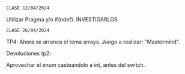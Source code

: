 ```bash
CLASE 12/04/2024
```

Utilizar Pragma y/o if(ndef).   INVESTIGARLOS

```bash
CLASE 26/04/2024
```

TP4: Ahora se arranca el tema arrays. Juego a realizar: "Mastermind".

Devoluciones tp2:

Aprovechar el enum casteandolo a int, antes del switch.
